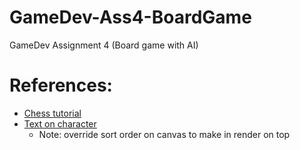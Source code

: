 # GameDev-Ass4-BoardGame
GameDev Assignment 4 (Board game with AI)

# References:

- [Chess tutorial](https://www.youtube.com/watch?v=lFZeeTZ29w0&list=PLXV-vjyZiT4b7WGjgiqMy422AVyMaigl1&index=1)
- [Text on character](https://stackoverflow.com/a/49472036)
  - Note: override sort order on canvas to make in render on top
